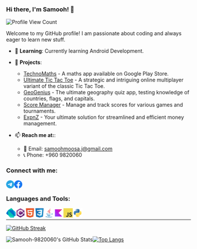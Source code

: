 ### Hi there, I'm Samooh! 👋
![Profile View Count](https://komarev.com/ghpvc/?username=Samooh-9820060&label=Profile%20views&color=0e75b6&style=flat)

<!--[![Website](https://img.shields.io/website?label=yourwebsite.com&style=for-the-badge&url=https%3A%2F%2Fcodestackr.com)](https://yourwebsite.com)
[![Twitter Follow](https://img.shields.io/twitter/follow/yourTwitterHandle?color=%231DA1F2&label=Follow%20%40yourTwitterHandle&style=for-the-badge&logo=twitter)](https://twitter.com/yourTwitterHandle)-->

Welcome to my GitHub profile! I am passionate about coding and always eager to learn new stuff.

- 🧠 **Learning**: Currently learning Android Development.
- 🚀 **Projects**:
   - [TechnoMaths](https://play.google.com/store/apps/details?id=com.techNova.technomaths.technomaths) - A maths app available on Google Play Store.
   - [Ultimate Tic Tac Toe](https://play.google.com/store/apps/details?id=com.techNova.ultimateTicTacToe.ultimate_tic_tac_toe) - A strategic and intriguing online multiplayer variant of the classic Tic Tac Toe.
   - [GeoGenius](https://play.google.com/store/apps/details?id=com.techNova.GeoGenius.geogenius) - The ultimate geography quiz app, testing knowledge of countries, flags, and capitals.
   - [Score Manager](https://play.google.com/store/apps/details?id=com.techNova.score_manager.score_manager) - Manage and track scores for various games and tournaments.
   - [ExpnZ](https://play.google.com/store/apps/details?id=com.techNova.ExpnZ.expnz) - Your ultimate solution for streamlined and efficient money management.

 
- 📫 **Reach me at:**: 
   - 📧 Email: [samoohmoosa.j@gmail.com](mailto:samoohmoosa.j@gmail.com)
   - 📞 Phone: +960 9820060

### Connect with me:

[<img align="left" alt="Samooh | Telegram" width="22px" src="https://raw.githubusercontent.com/Samooh-9820060/Samooh-9820060/main/tg.svg" />](https://t.me/Samooh_Moosa)
[<img align="left" alt="Samooh | Facebook" width="22px" src="https://raw.githubusercontent.com/Samooh-9820060/Samooh-9820060/main/fb.svg" />](https://facebook.com/samooh982)

<br />

### Languages and Tools:

<img align="left" alt="Dart" width="26px" src="https://raw.githubusercontent.com/devicons/devicon/master/icons/dart/dart-original.svg" />
<img align="left" alt="C#" width="26px" src="https://raw.githubusercontent.com/devicons/devicon/master/icons/csharp/csharp-original.svg" />
<img align="left" alt="HTML5" width="26px" src="https://raw.githubusercontent.com/devicons/devicon/master/icons/html5/html5-original.svg" />
<img align="left" alt="CSS3" width="26px" src="https://raw.githubusercontent.com/devicons/devicon/master/icons/css3/css3-original.svg" />
<img align="left" alt="Java" width="26px" src="https://raw.githubusercontent.com/devicons/devicon/master/icons/java/java-original.svg" />
<img align="left" alt="Kotlin" width="26px" src="https://raw.githubusercontent.com/devicons/devicon/master/icons/kotlin/kotlin-original.svg" />
<img align="left" alt="JavaScript" width="26px" src="https://raw.githubusercontent.com/devicons/devicon/master/icons/javascript/javascript-original.svg" />
<img align="left" alt="Python" width="26px" src="https://raw.githubusercontent.com/devicons/devicon/master/icons/python/python-original.svg" />
<br />

---

[![GitHub Streak](https://github-readme-streak-stats.herokuapp.com?user=Samooh-9820060&theme=radical)](https://git.io/streak-stats)

<img align="left" alt="Samooh-9820060's GitHub Stats" src="https://github-readme-stats.vercel.app/api?username=Samooh-9820060&show_icons=true&hide_border=true&count_private=true&theme=radical" />

[![Top Langs](https://github-readme-stats.vercel.app/api/top-langs/?username=Samooh-9820060&theme=radical&count_private=true&langs_count=10)](https://github-readme-stats.vercel.app/api/top-langs?username=Samooh-9820060&show_icons=true&theme=radical&count_private=true&langs_count=10&layout=compact)

